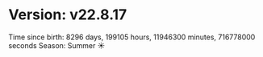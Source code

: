 # Version: v22.8.17
Time since birth: 8296 days, 199105 hours, 11946300 minutes, 716778000 seconds
Season: Summer ☀️
